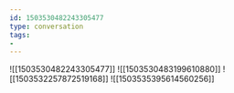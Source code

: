 ```yaml
---
id: 1503530482243305477
type: conversation
tags:
- 
---
```

![[1503530482243305477]]
![[1503530483199610880]]
![[1503532257872519168]]
![[1503535395614560256]]

